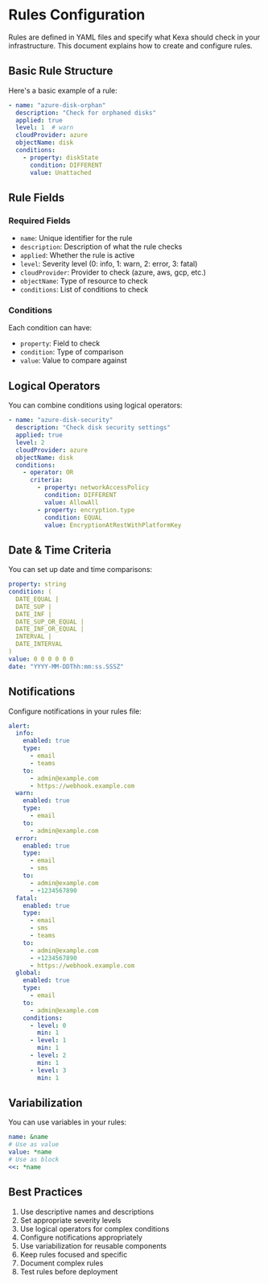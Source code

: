# Rules Configuration

Rules are defined in YAML files and specify what Kexa should check in your infrastructure. This document explains how to create and configure rules.

## Basic Rule Structure

Here's a basic example of a rule:

```yaml
- name: "azure-disk-orphan"
  description: "Check for orphaned disks"
  applied: true
  level: 1  # warn
  cloudProvider: azure
  objectName: disk
  conditions:
    - property: diskState
      condition: DIFFERENT
      value: Unattached
```

## Rule Fields

### Required Fields

- `name`: Unique identifier for the rule
- `description`: Description of what the rule checks
- `applied`: Whether the rule is active
- `level`: Severity level (0: info, 1: warn, 2: error, 3: fatal)
- `cloudProvider`: Provider to check (azure, aws, gcp, etc.)
- `objectName`: Type of resource to check
- `conditions`: List of conditions to check

### Conditions

Each condition can have:

- `property`: Field to check
- `condition`: Type of comparison
- `value`: Value to compare against

## Logical Operators

You can combine conditions using logical operators:

```yaml
- name: "azure-disk-security"
  description: "Check disk security settings"
  applied: true
  level: 2
  cloudProvider: azure
  objectName: disk
  conditions:
    - operator: OR
      criteria:
        - property: networkAccessPolicy
          condition: DIFFERENT
          value: AllowAll
        - property: encryption.type
          condition: EQUAL
          value: EncryptionAtRestWithPlatformKey
```

## Date & Time Criteria

You can set up date and time comparisons:

```yaml
property: string
condition: (
  DATE_EQUAL |
  DATE_SUP |
  DATE_INF |
  DATE_SUP_OR_EQUAL |
  DATE_INF_OR_EQUAL |
  INTERVAL |
  DATE_INTERVAL
)
value: 0 0 0 0 0 0
date: "YYYY-MM-DDThh:mm:ss.SSSZ"
```

## Notifications

Configure notifications in your rules file:

```yaml
alert:
  info:
    enabled: true
    type:
      - email
      - teams
    to:
      - admin@example.com
      - https://webhook.example.com
  warn:
    enabled: true
    type:
      - email
    to:
      - admin@example.com
  error:
    enabled: true
    type:
      - email
      - sms
    to:
      - admin@example.com
      - +1234567890
  fatal:
    enabled: true
    type:
      - email
      - sms
      - teams
    to:
      - admin@example.com
      - +1234567890
      - https://webhook.example.com
  global:
    enabled: true
    type:
      - email
    to:
      - admin@example.com
    conditions:
      - level: 0
        min: 1
      - level: 1
        min: 1
      - level: 2
        min: 1
      - level: 3
        min: 1
```

## Variabilization

You can use variables in your rules:

```yaml
name: &name
# Use as value
value: *name
# Use as block
<<: *name
```

## Best Practices

1. Use descriptive names and descriptions
2. Set appropriate severity levels
3. Use logical operators for complex conditions
4. Configure notifications appropriately
5. Use variabilization for reusable components
6. Keep rules focused and specific
7. Document complex rules
8. Test rules before deployment
